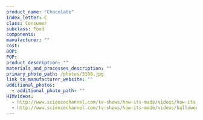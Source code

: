```yaml
---
product_name: "Chocolate"
index_letter: C
class: Consumer
subclass: Food
components:
manufacturer: ""
cost: 
DOP: 
POP: 
product_description: ""
materials_and_processes_description: ""
primary_photo_path: /photos/3108.jpg
link_to_manufacturer_website: ""
additional_photos:
  - additional_photo_path: ""
HIMvideos:
  - http://www.sciencechannel.com/tv-shows/how-its-made/videos/how-its-made-assorted-chocolates/
  - http://www.sciencechannel.com/tv-shows/how-its-made/videos/halloween-candy/
---
```

